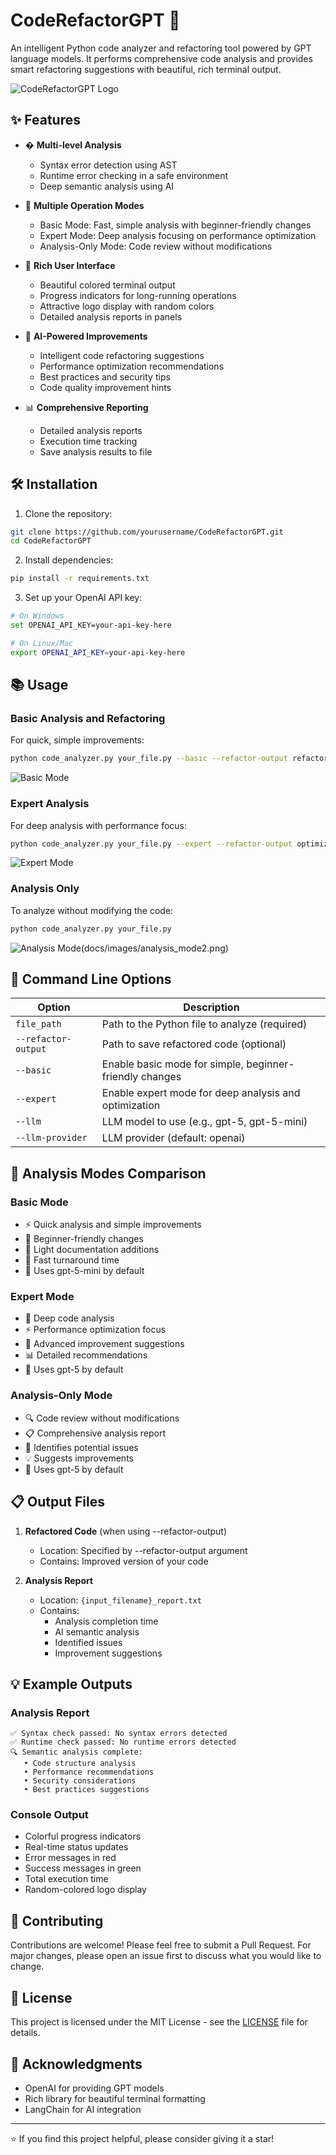 # CodeRefactorGPT 🤖

An intelligent Python code analyzer and refactoring tool powered by GPT language models. It performs comprehensive code analysis and provides smart refactoring suggestions with beautiful, rich terminal output.

![CodeRefactorGPT Logo](docs/images/logo.png)

## ✨ Features

- � **Multi-level Analysis**
  - Syntax error detection using AST
  - Runtime error checking in a safe environment
  - Deep semantic analysis using AI
- 🎯 **Multiple Operation Modes**
  - Basic Mode: Fast, simple analysis with beginner-friendly changes
  - Expert Mode: Deep analysis focusing on performance optimization
  - Analysis-Only Mode: Code review without modifications
- 🎨 **Rich User Interface**

  - Beautiful colored terminal output
  - Progress indicators for long-running operations
  - Attractive logo display with random colors
  - Detailed analysis reports in panels

- 🤖 **AI-Powered Improvements**

  - Intelligent code refactoring suggestions
  - Performance optimization recommendations
  - Best practices and security tips
  - Code quality improvement hints

- 📊 **Comprehensive Reporting**
  - Detailed analysis reports
  - Execution time tracking
  - Save analysis results to file

## 🛠️ Installation

1. Clone the repository:

```bash
git clone https://github.com/yourusername/CodeRefactorGPT.git
cd CodeRefactorGPT
```

2. Install dependencies:

```bash
pip install -r requirements.txt
```

3. Set up your OpenAI API key:

```bash
# On Windows
set OPENAI_API_KEY=your-api-key-here

# On Linux/Mac
export OPENAI_API_KEY=your-api-key-here
```

## 📚 Usage

### Basic Analysis and Refactoring

For quick, simple improvements:

```bash
python code_analyzer.py your_file.py --basic --refactor-output refactored.py
```

![Basic Mode](docs/images/basic_mode.png)

### Expert Analysis

For deep analysis with performance focus:

```bash
python code_analyzer.py your_file.py --expert --refactor-output optimized.py
```

![Expert Mode](docs/images/expert_mode.png)

### Analysis Only

To analyze without modifying the code:

```bash
python code_analyzer.py your_file.py
```

![Analysis Mode](docs/images/analysis_mode.png)(docs/images/analysis_mode2.png)

## 🎯 Command Line Options

| Option              | Description                                             |
| ------------------- | ------------------------------------------------------- |
| `file_path`         | Path to the Python file to analyze (required)           |
| `--refactor-output` | Path to save refactored code (optional)                 |
| `--basic`           | Enable basic mode for simple, beginner-friendly changes |
| `--expert`          | Enable expert mode for deep analysis and optimization   |
| `--llm`             | LLM model to use (e.g., gpt-5, gpt-5-mini)              |
| `--llm-provider`    | LLM provider (default: openai)                          |

## 🎨 Analysis Modes Comparison

### Basic Mode

- ⚡ Quick analysis and simple improvements
- 🎯 Beginner-friendly changes
- 📝 Light documentation additions
- 🔄 Fast turnaround time
- 🤖 Uses gpt-5-mini by default

### Expert Mode

- 🔬 Deep code analysis
- ⚡ Performance optimization focus
- 🧠 Advanced improvement suggestions
- 📊 Detailed recommendations
- 🤖 Uses gpt-5 by default

### Analysis-Only Mode

- 🔍 Code review without modifications
- 📋 Comprehensive analysis report
- 🐛 Identifies potential issues
- 💡 Suggests improvements
- 🤖 Uses gpt-5 by default

## 📋 Output Files

1. **Refactored Code** (when using --refactor-output)

   - Location: Specified by --refactor-output argument
   - Contains: Improved version of your code

2. **Analysis Report**
   - Location: `{input_filename}_report.txt`
   - Contains:
     - Analysis completion time
     - AI semantic analysis
     - Identified issues
     - Improvement suggestions

## 💡 Example Outputs

### Analysis Report

```
✅ Syntax check passed: No syntax errors detected
✅ Runtime check passed: No runtime errors detected
🔍 Semantic analysis complete:
   • Code structure analysis
   • Performance recommendations
   • Security considerations
   • Best practices suggestions
```

### Console Output

- Colorful progress indicators
- Real-time status updates
- Error messages in red
- Success messages in green
- Total execution time
- Random-colored logo display

## 🤝 Contributing

Contributions are welcome! Please feel free to submit a Pull Request. For major changes, please open an issue first to discuss what you would like to change.

## 📜 License

This project is licensed under the MIT License - see the [LICENSE](LICENSE) file for details.

## 🙏 Acknowledgments

- OpenAI for providing GPT models
- Rich library for beautiful terminal formatting
- LangChain for AI integration

---

⭐ If you find this project helpful, please consider giving it a star!
